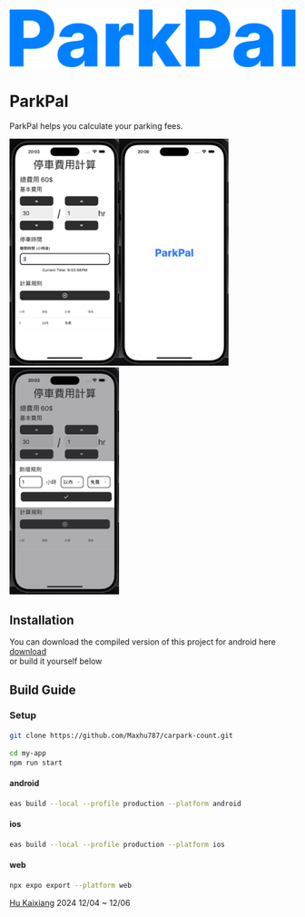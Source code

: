 <img width="1000px" src="./ParkPal.png"/>

# ParkPal

ParkPal helps you calculate your parking fees.

<img height="400px" src="./demo-2.png" /><img height="400px" src="./demo-1.png" /><img height="400px"  src="./demo-3.png" />

## Installation

You can download the compiled version of this project for android here <a href="https://github.com/Maxhu787/Cnt-Dwn/blob/main/android-build.apk">download</a>
<br/>or build it yourself below

## Build Guide

### Setup

```bash
git clone https://github.com/Maxhu787/carpark-count.git
```

```bash
cd my-app
npm run start
```

#### android

```bash
eas build --local --profile production --platform android
```

#### ios

```bash
eas build --local --profile production --platform ios
```

#### web

```bash
npx expo export --platform web
```

<a href="https://maxhu787.github.io/">Hu Kaixiang</a> 2024 12/04 ~ 12/06<br/>
